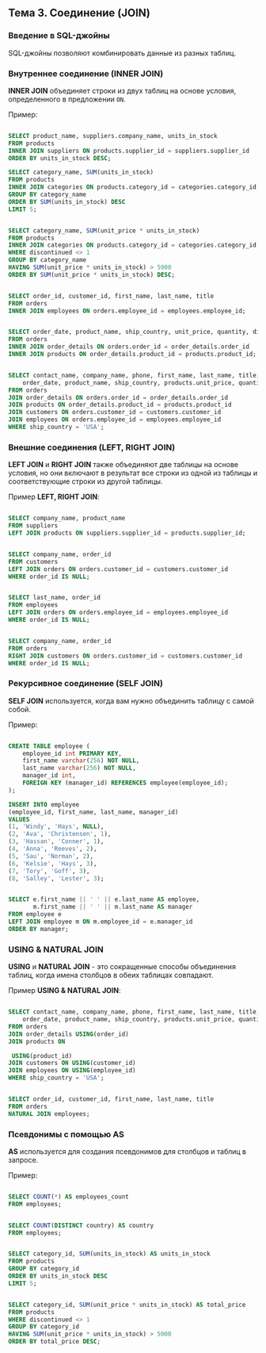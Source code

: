 ## Тема 3. Соединение  (JOIN)

### Введение в SQL-джойны

SQL-джойны позволяют комбинировать данные из разных таблиц.

### Внутреннее соединение (INNER JOIN)

**INNER JOIN** объединяет строки из двух таблиц на основе условия, определенного в предложении `ON`. 

Пример:
```sql

SELECT product_name, suppliers.company_name, units_in_stock
FROM products
INNER JOIN suppliers ON products.supplier_id = suppliers.supplier_id
ORDER BY units_in_stock DESC;

SELECT category_name, SUM(units_in_stock)
FROM products
INNER JOIN categories ON products.category_id = categories.category_id
GROUP BY category_name
ORDER BY SUM(units_in_stock) DESC
LIMIT 5;


SELECT category_name, SUM(unit_price * units_in_stock)
FROM products
INNER JOIN categories ON products.category_id = categories.category_id
WHERE discontinued <> 1
GROUP BY category_name
HAVING SUM(unit_price * units_in_stock) > 5000
ORDER BY SUM(unit_price * units_in_stock) DESC;


SELECT order_id, customer_id, first_name, last_name, title
FROM orders
INNER JOIN employees ON orders.employee_id = employees.employee_id;


SELECT order_date, product_name, ship_country, unit_price, quantity, discount
FROM orders
INNER JOIN order_details ON orders.order_id = order_details.order_id
INNER JOIN products ON order_details.product_id = products.product_id;


SELECT contact_name, company_name, phone, first_name, last_name, title,
	order_date, product_name, ship_country, products.unit_price, quantity, discount
FROM orders
JOIN order_details ON orders.order_id = order_details.order_id
JOIN products ON order_details.product_id = products.product_id
JOIN customers ON orders.customer_id = customers.customer_id
JOIN employees ON orders.employee_id = employees.employee_id
WHERE ship_country = 'USA';
```


### Внешние соединения (LEFT, RIGHT JOIN)

**LEFT JOIN** и **RIGHT JOIN** также объединяют две таблицы на основе условия, но они включают в результат все строки из одной из таблицы и соответствующие строки из другой таблицы.

Пример **LEFT, RIGHT JOIN**:
```sql

SELECT company_name, product_name
FROM suppliers
LEFT JOIN products ON suppliers.supplier_id = products.supplier_id;


SELECT company_name, order_id
FROM customers
LEFT JOIN orders ON orders.customer_id = customers.customer_id
WHERE order_id IS NULL;


SELECT last_name, order_id
FROM employees
LEFT JOIN orders ON orders.employee_id = employees.employee_id
WHERE order_id IS NULL;


SELECT company_name, order_id
FROM orders
RIGHT JOIN customers ON orders.customer_id = customers.customer_id
WHERE order_id IS NULL;
```


### Рекурсивное соединение (SELF JOIN)

**SELF JOIN** используется, когда вам нужно объединить таблицу с самой собой.

Пример:
```sql

CREATE TABLE employee (
	employee_id int PRIMARY KEY,
	first_name varchar(256) NOT NULL,
	last_name varchar(256) NOT NULL,
	manager_id int,
	FOREIGN KEY (manager_id) REFERENCES employee(employee_id);
);

INSERT INTO employee
(employee_id, first_name, last_name, manager_id)
VALUES 
(1, 'Windy', 'Hays', NULL),
(2, 'Ava', 'Christensen', 1),
(3, 'Hassan', 'Conner', 1),
(4, 'Anna', 'Reeves', 2),
(5, 'Sau', 'Norman', 2),
(6, 'Kelsie', 'Hays', 3),
(7, 'Tory', 'Goff', 3),
(8, 'Salley', 'Lester', 3);


SELECT e.first_name || ' ' || e.last_name AS employee,
	   m.first_name || ' ' || m.last_name AS manager
FROM employee e
LEFT JOIN employee m ON m.employee_id = e.manager_id
ORDER BY manager;
```


### USING & NATURAL JOIN

**USING** и **NATURAL JOIN** - это сокращенные способы объединения таблиц, когда имена столбцов в обеих таблицах совпадают.

Пример **USING & NATURAL JOIN**:
```sql

SELECT contact_name, company_name, phone, first_name, last_name, title,
	order_date, product_name, ship_country, products.unit_price, quantity, discount
FROM orders
JOIN order_details USING(order_id)
JOIN products ON

 USING(product_id)
JOIN customers ON USING(customer_id)
JOIN employees ON USING(employee_id)
WHERE ship_country = 'USA';


SELECT order_id, customer_id, first_name, last_name, title
FROM orders
NATURAL JOIN employees;
```


### Псевдонимы с помощью AS

**AS** используется для создания псевдонимов для столбцов и таблиц в запросе.

Пример:
```sql

SELECT COUNT(*) AS employees_count
FROM employees;


SELECT COUNT(DISTINCT country) AS country
FROM employees;


SELECT category_id, SUM(units_in_stock) AS units_in_stock
FROM products
GROUP BY category_id
ORDER BY units_in_stock DESC
LIMIT 5;


SELECT category_id, SUM(unit_price * units_in_stock) AS total_price
FROM products
WHERE discontinued <> 1
GROUP BY category_id
HAVING SUM(unit_price * units_in_stock) > 5000
ORDER BY total_price DESC;
```

